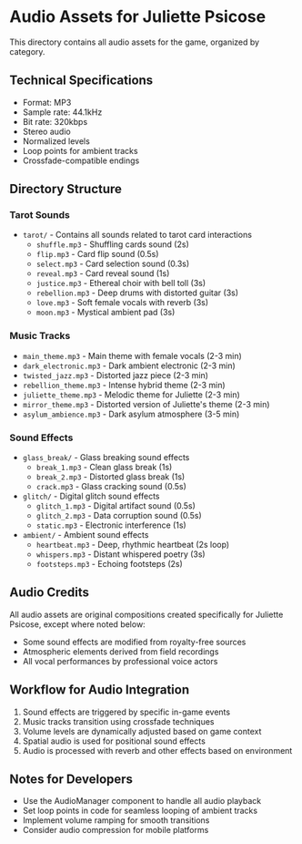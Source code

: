 # Audio Assets for Juliette Psicose

This directory contains all audio assets for the game, organized by category.

## Technical Specifications
- Format: MP3
- Sample rate: 44.1kHz
- Bit rate: 320kbps
- Stereo audio
- Normalized levels
- Loop points for ambient tracks
- Crossfade-compatible endings

## Directory Structure

### Tarot Sounds
- `tarot/` - Contains all sounds related to tarot card interactions
  - `shuffle.mp3` - Shuffling cards sound (2s)
  - `flip.mp3` - Card flip sound (0.5s)
  - `select.mp3` - Card selection sound (0.3s)
  - `reveal.mp3` - Card reveal sound (1s)
  - `justice.mp3` - Ethereal choir with bell toll (3s)
  - `rebellion.mp3` - Deep drums with distorted guitar (3s)
  - `love.mp3` - Soft female vocals with reverb (3s)
  - `moon.mp3` - Mystical ambient pad (3s)

### Music Tracks
- `main_theme.mp3` - Main theme with female vocals (2-3 min)
- `dark_electronic.mp3` - Dark ambient electronic (2-3 min)
- `twisted_jazz.mp3` - Distorted jazz piece (2-3 min)
- `rebellion_theme.mp3` - Intense hybrid theme (2-3 min)
- `juliette_theme.mp3` - Melodic theme for Juliette (2-3 min)
- `mirror_theme.mp3` - Distorted version of Juliette's theme (2-3 min)
- `asylum_ambience.mp3` - Dark asylum atmosphere (3-5 min)

### Sound Effects
- `glass_break/` - Glass breaking sound effects
  - `break_1.mp3` - Clean glass break (1s)
  - `break_2.mp3` - Distorted glass break (1s)
  - `crack.mp3` - Glass cracking sound (0.5s)
- `glitch/` - Digital glitch sound effects
  - `glitch_1.mp3` - Digital artifact sound (0.5s)
  - `glitch_2.mp3` - Data corruption sound (0.5s)
  - `static.mp3` - Electronic interference (1s)
- `ambient/` - Ambient sound effects
  - `heartbeat.mp3` - Deep, rhythmic heartbeat (2s loop)
  - `whispers.mp3` - Distant whispered poetry (3s)
  - `footsteps.mp3` - Echoing footsteps (2s)

## Audio Credits

All audio assets are original compositions created specifically for Juliette Psicose, except where noted below:

- Some sound effects are modified from royalty-free sources
- Atmospheric elements derived from field recordings
- All vocal performances by professional voice actors

## Workflow for Audio Integration

1. Sound effects are triggered by specific in-game events
2. Music tracks transition using crossfade techniques
3. Volume levels are dynamically adjusted based on game context
4. Spatial audio is used for positional sound effects
5. Audio is processed with reverb and other effects based on environment

## Notes for Developers

- Use the AudioManager component to handle all audio playback
- Set loop points in code for seamless looping of ambient tracks
- Implement volume ramping for smooth transitions
- Consider audio compression for mobile platforms

